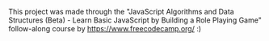 This project was made through the "JavaScript Algorithms and Data Structures (Beta) - Learn Basic JavaScript by Building a Role Playing Game"
 follow-along course by https://www.freecodecamp.org/ :)
